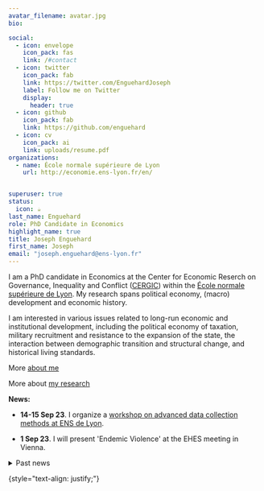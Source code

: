 ```yaml
---
avatar_filename: avatar.jpg
bio:

social:
  - icon: envelope
    icon_pack: fas
    link: /#contact
  - icon: twitter
    icon_pack: fab
    link: https://twitter.com/EnguehardJoseph
    label: Follow me on Twitter
    display:
      header: true
  - icon: github
    icon_pack: fab
    link: https://github.com/enguehard
  - icon: cv
    icon_pack: ai
    link: uploads/resume.pdf
organizations:
  - name: École normale supérieure de Lyon
    url: http://economie.ens-lyon.fr/en/


superuser: true
status:
  icon: ☕️
last_name: Enguehard
role: PhD Candidate in Economics
highlight_name: true
title: Joseph Enguehard
first_name: Joseph
email: "joseph.enguehard@ens-lyon.fr"
---
```

I am a PhD candidate in Economics at the Center for Economic Reserch on Governance, Inequality and Conflict ([CERGIC](http://economie.ens-lyon.fr/en/research/cergic)) within the [École normale supérieure de Lyon](https://www.ens-lyon.fr/en/). My research spans political economy, (macro) development and economic history.

I am interested in various issues related to long-run economic and institutional development, including the political economy of taxation, military recruitment and resistance to the expansion of the state, the interaction between demographic transition and structural change, and historical living standards.


More [about me](#about-bio)

More about [my research](#research)


**News:**

- **14-15 Sep 23**. I organize a [workshop on advanced data collection methods at ENS de Lyon](talk/advanced-methods-workshop/).

- **1 Sep 23**. I will present 'Endemic Violence' at the EHES meeting in Vienna. 
<details>
<summary>Past news</summary>
<br>
**22 Jul 23**. I presented 'Lewis and Malthus' at the Cliometric Society World Meeting in Dublin.
+ **28 Jun 23**. I presented 'Lewis and Malthus' at the LAGV in Marseille.
+ **9 Mar 23 ** I presented 'Lewis and Malthus' at the Lewis Lab Graduate Workshop in Manchester.
</details>









{style="text-align: justify;"}
